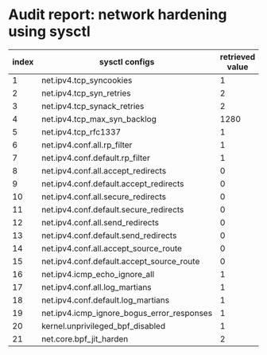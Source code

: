 # Audit report: network hardening using sysctl
| index | sysctl configs | retrieved value | expected value | status | references
|---|---|---|---|---|---|
| 1 | net.ipv4.tcp_syncookies  | 1 |  1  | OK |  [cis_rocky_linux_8](https://www.tenable.com/audits/items/CIS_Rocky_Linux_8_v1.0.0_L1_Server.audit:95e3320517071e79c94501bed716202c) |
| 2 | net.ipv4.tcp_syn_retries  | 2 |  2  | OK |  [harden-network](https://www.linuxwolfpack.com/linux-harden-network.php) |
| 3 | net.ipv4.tcp_synack_retries  | 2 |  2  | OK |  [ibm](https://www.ibm.com/docs/en/cic/1.2.2?topic=configuration-enhancing-tcp-syn-flood-attack) |
| 4 | net.ipv4.tcp_max_syn_backlog  | 1280 |  1280  | OK |  [vmware](https://docs.vmware.com/en/vRealize-Operations/8.10/com.vmware.vcom.scg.doc/GUID-50057346-AEC5-4597-9BB7-72028DAF627C.html) |
| 5 | net.ipv4.tcp_rfc1337  | 1 |  1  | OK |  [ietf](https://datatracker.ietf.org/doc/html/rfc1337) |
| 6 | net.ipv4.conf.all.rp_filter  | 1 |  1  | OK |  [cis_ubuntu_linux](https://www.tenable.com/audits/items/CIS_Ubuntu_Linux_18.04_LTS_v2.2.0_L1_Server.audit:2294214a0f263f5104f684818e9e3828?x-clickref=1101lzLFvPhz&x-promotion-id=afffiliate) |
| 7 | net.ipv4.conf.default.rp_filter  | 1 |  1  | OK |  [cis_ubuntu_linux](https://www.tenable.com/audits/items/CIS_Ubuntu_Linux_18.04_LTS_v2.2.0_L1_Server.audit:2294214a0f263f5104f684818e9e3828?x-clickref=1101lzLFvPhz&x-promotion-id=afffiliate) |
| 8 | net.ipv4.conf.all.accept_redirects  | 0 |  0  | OK |  [cis_red_hat_linux](https://www.tenable.com/audits/items/CIS_Red_Hat_EL7_STIG_v2.0.0_L1_Server.audit:4d9e23e2c48338239a2c2fc709a2a472) |
| 9 | net.ipv4.conf.default.accept_redirects  | 0 |  0  | OK |  [cis_red_hat_linux](https://www.tenable.com/audits/items/CIS_Red_Hat_EL7_STIG_v2.0.0_L1_Server.audit:4d9e23e2c48338239a2c2fc709a2a472) |
| 10 | net.ipv4.conf.all.secure_redirects  | 0 |  0  | OK |  [cis_debian_linux](https://www.tenable.com/audits/items/CIS_Debian_Linux_7_v1.0.0_L1.audit:746cc306d6e4153d4cb5bddcabb5df48) |
| 11 | net.ipv4.conf.default.secure_redirects  | 0 |  0  | OK |  [cis_debian_linux](https://www.tenable.com/audits/items/CIS_Debian_Linux_7_v1.0.0_L1.audit:746cc306d6e4153d4cb5bddcabb5df48) |
| 12 | net.ipv4.conf.all.send_redirects  | 0 |  0  | OK |  [cis_ubuntu_linux](https://www.tenable.com/audits/items/CIS_Ubuntu_12.04_LTS_Server_v1.1.0_L1.audit:37542e36de5b697c5f63481f2e657d42) |
| 13 | net.ipv4.conf.default.send_redirects  | 0 |  0  | OK |  [cis_ubuntu_linux](https://www.tenable.com/audits/items/CIS_Ubuntu_12.04_LTS_Server_v1.1.0_L1.audit:37542e36de5b697c5f63481f2e657d42) |
| 14 | net.ipv4.conf.all.accept_source_route  | 0 |  0  | OK |  [cis_amazon_linux](https://www.tenable.com/audits/items/CIS_Amazon_Linux_2_STIG_v1.0.0_L1.audit:c5a0b89f950db0e87902138400ad127b) |
| 15 | net.ipv4.conf.default.accept_source_route  | 0 |  0  | OK |  [cis_amazon_linux](https://www.tenable.com/audits/items/CIS_Amazon_Linux_2_STIG_v1.0.0_L1.audit:c5a0b89f950db0e87902138400ad127b) |
| 16 | net.ipv4.icmp_echo_ignore_all  | 1 |  1  | OK |  [cis_rocky_linux](https://www.tenable.com/audits/items/CIS_Rocky_Linux_8_v1.0.0_L1_Server.audit:a82dbeb614529af0ccae791e4e56cf89) |
| 17 | net.ipv4.conf.all.log_martians  | 1 |  1  | OK |  [cis_ubuntu_linux](https://www.tenable.com/audits/items/CIS_Ubuntu_12.04_LTS_Server_v1.1.0_L1.audit:a9bad78b00fddec116bfe989cc36180b) |
| 18 | net.ipv4.conf.default.log_martians  | 1 |  1  | OK |  [cis_ubuntu_linux](https://www.tenable.com/audits/items/CIS_Ubuntu_12.04_LTS_Server_v1.1.0_L1.audit:a9bad78b00fddec116bfe989cc36180b) |
| 19 | net.ipv4.icmp_ignore_bogus_error_responses  | 1 |  1  | OK |  [cis_rocky_linux](https://www.tenable.com/audits/items/CIS_Rocky_Linux_8_v1.0.0_L1_Server.audit:b41b63bbd97956320d9d10a9781b8cdb) |
| 20 | kernel.unprivileged_bpf_disabled  | 1 |  1  | OK |  [cis_bottlerocket](https://www.tenable.com/audits/items/CIS_Bottlerocket_v1.0.0_L1.audit:0b66066e10907c3a7136e75917351508) |
| 21 | net.core.bpf_jit_harden  | 2 |  2  | OK |  [disa_stig_red_hat_linux](https://www.tenable.com/audits/items/DISA_STIG_Red_Hat_Enterprise_Linux_9_v2r1.audit:a7366b2924f4fad4cc7a247a4f72fe9b) |
